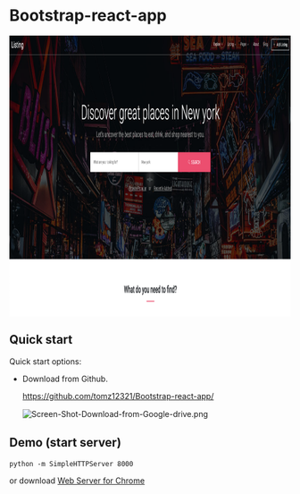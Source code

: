 # Bootstrap-react-app

<img src="https://github.com/tomz12321/Bootstrap-react-app/blob/master/screenshots/ScreenShot_index.png" width = "1996" height = "502" alt="Screen-Shot-Download-from-Google-drive.png" 
align=center>

## Quick start

Quick start options:

- Download from Github.

	https://github.com/tomz12321/Bootstrap-react-app/
	
	<img src="https://github.com/tomz12321/ng-practice-app/blob/tomz12321-readme-2-2/readme-img/Screen-Shot-Download-from-Github.png" width = "1996" height = "502" alt="Screen-Shot-Download-from-Google-drive.png" 
align=center>

## Demo (start server)
	python -m SimpleHTTPServer 8000

or download [Web Server for Chrome](https://chrome.google.com/webstore/detail/web-server-for-chrome/ofhbbkphhbklhfoeikjpcbhemlocgigb)
